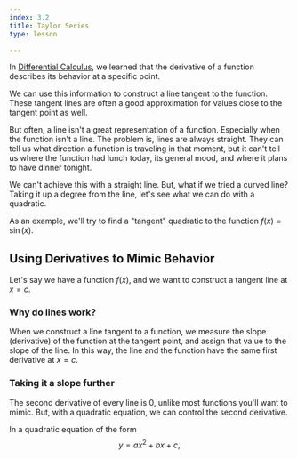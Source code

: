 ```yaml
---
index: 3.2
title: Taylor Series
type: lesson

---
```


In [Differential Calculus](/learn/calculus/differential), we learned that the derivative of a function describes its behavior at a specific point.

We can use this information to construct a line tangent to the function. These tangent lines are often a good approximation for values close to the tangent point as well.

But often, a line isn't a great representation of a function. Especially when the function isn't a line. The problem is, lines are always straight. They can tell us what direction a function is traveling in that moment, but it can't tell us where the function  had lunch today, its general mood, and where it plans to have dinner tonight.

We can't achieve this with a straight line. But, what if we tried a curved line? Taking it up a degree from the line, let's see what we can do with a quadratic.

As an example, we'll try to find a "tangent" quadratic to the  function $f(x) = \sin(x).$

## Using Derivatives to Mimic Behavior

Let's say we have a function $f(x)$, and we want to construct a tangent line at $x=c$.

### Why do lines work?
When we construct a line tangent to a function, we measure the slope (derivative) of the function at the tangent point, and assign that value to the slope of the line. In this way, the line and the function have the same first derivative at $x=c$.
### Taking it a slope further
The second derivative of every line is 0, unlike most functions you'll want to mimic. But, with a quadratic equation, we can control the second derivative.

In a quadratic equation of the form $$y=ax^2+bx+c, $$



<!--stackedit_data:
eyJoaXN0b3J5IjpbLTE3MDgyNDAwMzksNDg3ODU5OTE5LDM2Nj
gzMjA3NCw2ODc5NDY4OTgsMTgyOTk5NTAxLDE4MTI0NjAwMzUs
LTExODY4MTk1MTMsLTE3MTM3NDA1NjEsLTExNzk2NDk3MzcsLT
I3Mjc4NDg5NCwxMTc4ODU4MjEsLTk5NTY5Mjk3MywtMTE3NDEw
MDYzNV19
-->